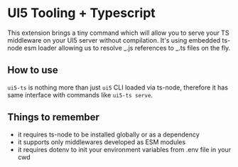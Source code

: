 # UI5 Tooling + Typescript

This extension brings a tiny command which will allow you to serve your TS middleware on your UI5 server without compilation.
It's using embedded ts-node esm loader allowing us to resolve _.js references to _.ts files on the fly.

## How to use

`ui5-ts` is nothing more than just `ui5` CLI loaded via ts-node, therefore it has same interface with commands like `ui5-ts serve`.

## Things to remember

- it requires ts-node to be installed globally or as a dependency
- it supports only middlewares developed as ESM modules
- it requires dotenv to init your environment variables from .env file in your cwd
